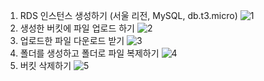 1.  RDS 인스턴스 생성하기 (서울 리전, MySQL, db.t3.micro)
    ![1](https://github.com/sub-blind/oz_front/assets/58137602/9eacd94e-2c99-4e5b-ac54-8fab3216e879)
2.  생성한 버킷에 파일 업로드 하기
    ![2](https://github.com/sub-blind/oz_front/assets/58137602/a310f58b-1215-41c0-a960-7a08571b709e)
3.  업로드한 파일 다운로드 받기
    ![3](https://github.com/sub-blind/oz_front/assets/58137602/9a5974fe-b119-4578-95a7-abe415d1f77d)
4.  폴더를 생성하고 폴더로 파일 복제하기
    ![4](https://github.com/sub-blind/oz_front/assets/58137602/bbbbfc8d-ad12-4576-a165-2a7888147e20)
5.  버킷 삭제하기
    ![5](https://github.com/sub-blind/oz_front/assets/58137602/0996ce49-c126-40c5-909c-768b5463a535)
